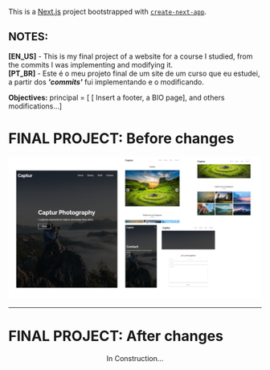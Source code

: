 This is a [Next.js](https://nextjs.org/) project bootstrapped with [`create-next-app`](https://github.com/vercel/next.js/tree/canary/packages/create-next-app).

## NOTES:

  <strong>[EN_US]</strong> - This is my final project of a website for a course I studied, from the commits I was implementing and modifying it.<br/>
  <strong>[PT_BR]</strong> - Este é o meu projeto final de um site de um curso que eu estudei, a partir dos <b><i>'commits'</i></b> fui implementando e o modificando.
  
  <strong>Objectives:</strong> principal = [ [ Insert a footer, a BIO page], and others modifications...]
  
  # FINAL PROJECT: Before changes 
  <p align="center">
    <img src="./public/F.P.berore.png" width="900" title="Final Project - Before Changes">
  </p>
  <hr>
  
  # FINAL PROJECT: After changes 
  <p align="center">
    In Construction...
  </p>
